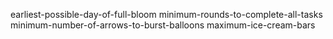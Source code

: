 earliest-possible-day-of-full-bloom
minimum-rounds-to-complete-all-tasks
minimum-number-of-arrows-to-burst-balloons
maximum-ice-cream-bars